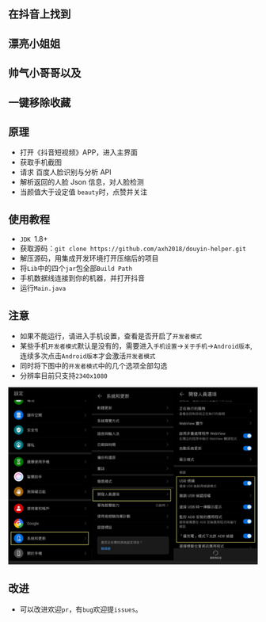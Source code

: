 ## 在抖音上找到

## 漂亮小姐姐

## 帅气小哥哥以及
## 一键移除收藏   



## 原理

- 打开《抖音短视频》APP，进入主界面
- 获取手机截图 
- 请求 百度人脸识别与分析 API
- 解析返回的人脸 Json 信息，对人脸检测
- 当颜值大于设定值 `beauty`时，点赞并关注

## 使用教程

* `JDK `1.8+
* 获取源码：`git clone https://github.com/axh2018/douyin-helper.git`
* 解压源码，用集成开发环境打开压缩后的项目
* 将`Lib`中的四个`jar`包全部`Build Path`
* 手机数据线连接到你的机器，并打开抖音
* 运行`Main.java`

## 注意

- 如果不能运行，请进入手机设置，查看是否开启了`开发者模式`
- 某些手机`开发者模式`默认是没有的，需要进入`手机设置`->`关于手机`->`Android版本`,连续多次点击`Android版本`才会激活`开发者模式`
- 同时将下图中的`开发者模式`中的几个选项全部勾选
- 分辨率目前只支持`2340x1080`

![](https://raw.githubusercontent.com/axh2018/picgo_picture/master/20200331204402.png)

## 改进

* 可以改进欢迎`pr`，有`bug`欢迎提`issues`。